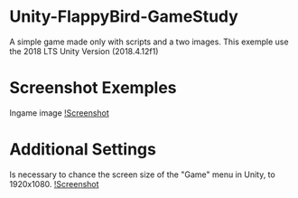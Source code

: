 # Unity-FlappyBird-GameStudy
A simple game made only with scripts and a two images.
This exemple use the 2018 LTS Unity Version (2018.4.12f1)

# Screenshot Exemples

Ingame image
[!Screenshot](git-flappybird-01.jpg)

# Additional Settings 

Is necessary to chance the screen size of the "Game" menu in Unity, to 1920x1080.
[!Screenshot](git-flappybird-02.png)
